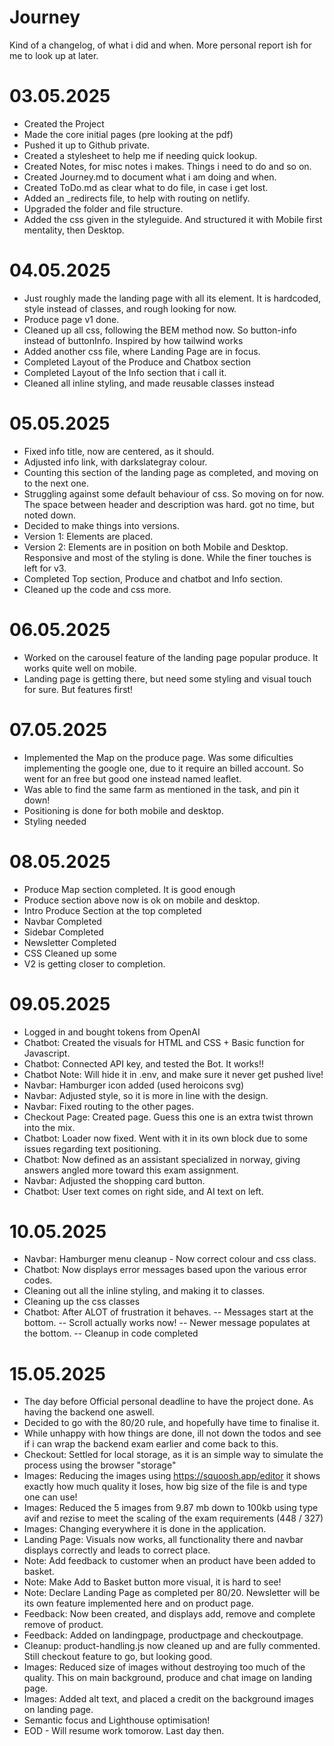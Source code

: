 # Journey

Kind of a changelog, of what i did and when.
More personal report ish for me to look up at later.

# 03.05.2025

- Created the Project
- Made the core initial pages (pre looking at the pdf)
- Pushed it up to Github private.
- Created a stylesheet to help me if needing quick lookup.
- Created Notes, for misc notes i makes. Things i need to do and so on.
- Created Journey.md to document what i am doing and when.
- Created ToDo.md as clear what to do file, in case i get lost.
- Added an \_redirects file, to help with routing on netlify.
- Upgraded the folder and file structure.
- Added the css given in the styleguide. And structured it with Mobile first mentality, then Desktop.

# 04.05.2025

- Just roughly made the landing page with all its element. It is hardcoded, style instead of classes, and rough looking for now.
- Produce page v1 done.
- Cleaned up all css, following the BEM method now. So button-info instead of buttonInfo. Inspired by how tailwind works
- Added another css file, where Landing Page are in focus.
- Completed Layout of the Produce and Chatbox section
- Completed Layout of the Info section that i call it.
- Cleaned all inline styling, and made reusable classes instead

# 05.05.2025

- Fixed info title, now are centered, as it should.
- Adjusted info link, with darkslategray colour.
- Counting this section of the landing page as completed, and moving on to the next one.
- Struggling against some default behaviour of css. So moving on for now. The space between header and description was hard. got no time, but noted down.
- Decided to make things into versions.
- Version 1: Elements are placed.
- Version 2: Elements are in position on both Mobile and Desktop. Responsive and most of the styling is done. While the finer touches is left for v3.
- Completed Top section, Produce and chatbot and Info section.
- Cleaned up the code and css more.

# 06.05.2025

- Worked on the carousel feature of the landing page popular produce. It works quite well on mobile.
- Landing page is getting there, but need some styling and visual touch for sure. But features first!

# 07.05.2025

- Implemented the Map on the produce page.
  Was some dificulties implementing the google one, due to it require an billed account. So went for an free but good one instead named leaflet.
- Was able to find the same farm as mentioned in the task, and pin it down!
- Positioning is done for both mobile and desktop.
- Styling needed

# 08.05.2025

- Produce Map section completed. It is good enough
- Produce section above now is ok on mobile and desktop.
- Intro Produce Section at the top completed
- Navbar Completed
- Sidebar Completed
- Newsletter Completed
- CSS Cleaned up some
- V2 is getting closer to completion.

# 09.05.2025

- Logged in and bought tokens from OpenAI
- Chatbot: Created the visuals for HTML and CSS + Basic function for Javascript.
- Chatbot: Connected API key, and tested the Bot. It works!!
- Chatbot Note: Will hide it in .env, and make sure it never get pushed live!
- Navbar: Hamburger icon added (used heroicons svg)
- Navbar: Adjusted style, so it is more in line with the design.
- Navbar: Fixed routing to the other pages.
- Checkout Page: Created page. Guess this one is an extra twist thrown into the mix.
- Chatbot: Loader now fixed. Went with it in its own block due to some issues regarding text positioning.
- Chatbot: Now defined as an assistant specialized in norway, giving answers angled more toward this exam assignment.
- Navbar: Adjusted the shopping card button.
- Chatbot: User text comes on right side, and AI text on left.

# 10.05.2025

- Navbar: Hamburger menu cleanup - Now correct colour and css class.
- Chatbot: Now displays error messages based upon the various error codes.
- Cleaning out all the inline styling, and making it to classes.
- Cleaning up the css classes
- Chatbot: After ALOT of frustration it behaves.
  -- Messages start at the bottom.
  -- Scroll actually works now!
  -- Newer message populates at the bottom.
  -- Cleanup in code completed

# 15.05.2025

- The day before Official personal deadline to have the project done. As having the backend one aswell.
- Decided to go with the 80/20 rule, and hopefully have time to finalise it.
- While unhappy with how things are done, ill not down the todos and see if i can wrap the backend exam earlier and come back to this.
- Checkout: Settled for local storage, as it is an simple way to simulate the process using the browser "storage"
- Images: Reducing the images using https://squoosh.app/editor it shows exactly how much quality it loses, how big size of the file is and type one can use!
- Images: Reduced the 5 images from 9.87 mb down to 100kb using type avif and rezise to meet the scaling of the exam requirements (448 / 327)
- Images: Changing everywhere it is done in the application.
- Landing Page: Visuals now works, all functionality there and navbar displays correctly and leads to correct place.
- Note: Add feedback to customer when an product have been added to basket.
- Note: Make Add to Basket button more visual, it is hard to see!
- Note: Declare Landing Page as completed per 80/20. Newsletter will be its own feature implemented here and on product page.
- Feedback: Now been created, and displays add, remove and complete remove of product.
- Feedback: Added on landingpage, productpage and checkoutpage.
- Cleanup: product-handling.js now cleaned up and are fully commented. Still checkout feature to go, but looking good.
- Images: Reduced size of images without destroying too much of the quality. This on main background, produce and chat image on landing page.
- Images: Added alt text, and placed a credit on the background images on landing page.
- Semantic focus and Lighthouse optimisation!
- EOD - Will resume work tomorow. Last day then.
